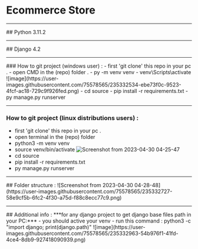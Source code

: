 # Ecommerce Store
<hr>
## Python 3.11.2
<hr>
## Django 4.2
<hr>
### How to git project (windows user) :
 - first 'git clone' this repo in your pc .
 - open CMD in the (repo) folder .
 - py -m venv venv
 - venv\Scripts\activate
![image](https://user-images.githubusercontent.com/75578565/235332534-ebe73f0c-9523-4fcf-ac18-729c9f926fed.png)
 - cd source
 - pip install -r requirements.txt
 - py manage.py runserver
<hr>

### How to git project (linux distributions users) :
 - first 'git clone' this repo in your pc .
 - open terminal in the (repo) folder
 - python3 -m venv venv
 - source venv/bin/activate
![Screenshot from 2023-04-30 04-25-47](https://user-images.githubusercontent.com/75578565/235332655-67cb040b-8d71-4181-a564-9be695fe35b8.png)
 - cd source
 - pip install -r requirements.txt
 - py manage.py runserver
<hr>
## Folder structure :
![Screenshot from 2023-04-30 04-28-48](https://user-images.githubusercontent.com/75578565/235332727-58e9cf5b-6fc2-4f30-a75d-f88c8ecc77c9.png)
<hr>
## Additional info :
***for any django project to get django base files path in your PC:***
 - you should active your venv
 - run this command : python3 -c "import django; print(django.path)"
 ![image](https://user-images.githubusercontent.com/75578565/235332963-54b976f1-41fd-4ce4-8db9-927418090939.png)
